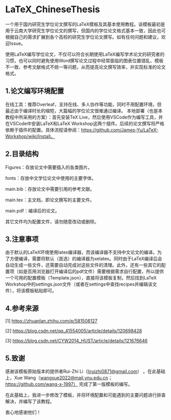 # LaTeX_ChineseThesis
一个用于国内研究生学位论文撰写的LaTeX模板及其基本使用教程。该模板最初是用于云南大学研究生学位论文的撰写，但国内的学位论文格式基本一致，因此也可根据自己的需求扩展到各个高校的研究生学位论文撰写。如有任何问题和建议，欢迎Issue。

使用LaTeX编写学位论文，不仅可以符合长期使用LaTeX编写学术论文的研究者的习惯，也可以同时避免使用Word撰写论文过程中经常面临的图表位置错乱、模板不一致、参考文献格式不统一等问题，从而提高论文撰写效率，并实现标准的论文格式。
## 1.论文编写环境配置
在线工具：推荐Overleaf，支持在线、多人协作等功能，同时不用配置环境，但最近由于编译时长的缩短，大篇幅的学位论文很难通过编译。
本地部署（也是本教程中所采用的方案）：首先安装TeX Live，然后使用VSCode作为编写工具，并在VSCode中安装LaTeX和LaTeX Workshop这两个插件。后续的论文撰写将严格依赖于插件的配置。具体流程请参阅：https://github.com/James-Yu/LaTeX-Workshop/wiki/Install。

## 2.目录结构
Figures：存放论文中需要插入的各类图片。

fonts：存放中文学位论文中使用的主要字体。

main.bib：存放论文中需要引用的参考文献。

main.tex：主文档，即论文撰写的主要文件。

main.pdf：编译后的论文。

其它文件均为配置文件，请勿随意改动或删除。

## 3.注意事项
由于默认的LaTeX环境使用latex编译器，而该编译器不支持中文论文的编译。为了方便编译，需要将默认（首选）的编译器为xelatex。同时由于LaTeX编译后会自动生成一些文件，还需要自动完成对这些文件的清理。此外，还有一些其它的配置项（如是否用浏览器打开编译后的pdf文件）需要根据需求自行配置，所以提供一个可用的配置模板（Template.json），直接将该模板复制，然后找到LaTeX Workshop中的settings.json文件（或者在settings中查找recipes并编辑该文件），将该模板粘贴即可。

## 4.参考来源
[1] https://zhuanlan.zhihu.com/p/581508127

[2] https://blog.csdn.net/qq_41554005/article/details/120698428

[3] https://blog.csdn.net/CYW2014_HUST/article/details/121676646

## 5.致谢
感谢该模板原始版本的提供者Rui-Zhi Li（liruizhi0871@gmail.com）
。在此基础上，Xue Wang（wangxue2022@mail.ynu.edu.cn；https://github.com/wang-x-1997）
完成了第一版模板的编写。

在此基础上，我进一步修改了模板，并将环境配置和可能遇到的主要问题进行排查解决，并编写了该教程。

衷心地感谢他们！
